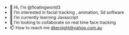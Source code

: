 - 👋 Hi, I’m @floatingworld3
- 👀 I’m interested in facial tracking , animation, 3d software
- 🌱 I’m currently learning Javascript
- 💞️ I’m looking to collaborate on real time face tracking
- 📫 How to reach me dkernight@yahoo.com.au

<!---
floatingworld3/floatingworld3 is a ✨ special ✨ repository because its `README.md` (this file) appears on your GitHub profile.
You can click the Preview link to take a look at your changes.
--->

